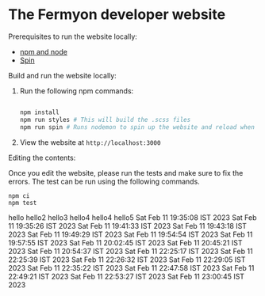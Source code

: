 # The Fermyon developer website

Prerequisites to run the website locally:

- [npm and node](https://docs.npmjs.com/cli/v8/configuring-npm/install)
- [Spin](https://developer.fermyon.com/spin/quickstart)

Build and run the website locally:

1. Run the following npm commands:

    ```bash

    npm install
    npm run styles # This will build the .scss files
    npm run spin # Runs nodemon to spin up the website and reload when content changes

    ```

1. View the website at `http://localhost:3000`

Editing the contents:

Once you edit the website, please run the tests and make sure to fix the errors. The test can be run using the following commands.

```
npm ci
npm test
```
hello
hello2
hello3
hello4
hello4
hello5
Sat Feb 11 19:35:08 IST 2023
Sat Feb 11 19:35:26 IST 2023
Sat Feb 11 19:41:33 IST 2023
Sat Feb 11 19:43:18 IST 2023
Sat Feb 11 19:49:29 IST 2023
Sat Feb 11 19:54:54 IST 2023
Sat Feb 11 19:57:55 IST 2023
Sat Feb 11 20:02:45 IST 2023
Sat Feb 11 20:45:21 IST 2023
Sat Feb 11 20:54:37 IST 2023
Sat Feb 11 22:25:17 IST 2023
Sat Feb 11 22:25:39 IST 2023
Sat Feb 11 22:26:32 IST 2023
Sat Feb 11 22:29:05 IST 2023
Sat Feb 11 22:35:22 IST 2023
Sat Feb 11 22:47:58 IST 2023
Sat Feb 11 22:49:21 IST 2023
Sat Feb 11 22:53:27 IST 2023
Sat Feb 11 23:00:45 IST 2023
